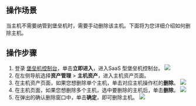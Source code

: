 ## 操作场景
当主机不需要纳管到堡垒机时，需要手动删除该主机。下面将为您详细介绍如何删除主机。

## 操作步骤
1. 登录 [堡垒机控制台](https://console.cloud.tencent.com/dsgc/bh)，单击**立即进入**，进入SaaS 型堡垒机控制台。
![](https://qcloudimg.tencent-cloud.cn/raw/b2f6673b0cad7c2f423a6b6e287179af.png)
2. 在左侧导航选择**资产管理** > **主机资产**，进入主机资产页面。
3. 在主机资产页面，如果您想删除单个主机，单击对应主机操作栏的**删除**。 
![](https://qcloudimg.tencent-cloud.cn/raw/2b534e01c0cb7336088bedbd8c5fcdc3.png)
4. 在主机页面，如果您想删除多个主机，选中要删除的主机后，单击**删除**。
![](https://qcloudimg.tencent-cloud.cn/raw/46df14e63f5f0d1df0b35f643eae57be.png)
5. 在弹出的确认删除窗口中，单击**确定**，即可删除主机。
![](https://qcloudimg.tencent-cloud.cn/raw/f38a2cc8e906e04b99d2b12606df059f.png)
